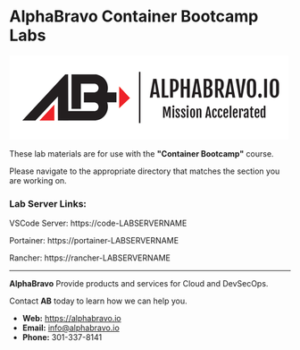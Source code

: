 # AlphaBravo Container Bootcamp Labs

![AlphaBravo](../images/ablogo.png)

These lab materials are for use with the **"Container Bootcamp"** course.

Please navigate to the appropriate directory that matches the section you are working on.

### Lab Server Links:

VSCode Server: https://code-LABSERVERNAME

Portainer: https://portainer-LABSERVERNAME

Rancher: https://rancher-LABSERVERNAME

___

**AlphaBravo** Provide products and services for Cloud and DevSecOps.

Contact **AB** today to learn how we can help you.

* **Web:** https://alphabravo.io
* **Email:** info@alphabravo.io
* **Phone:** 301-337-8141